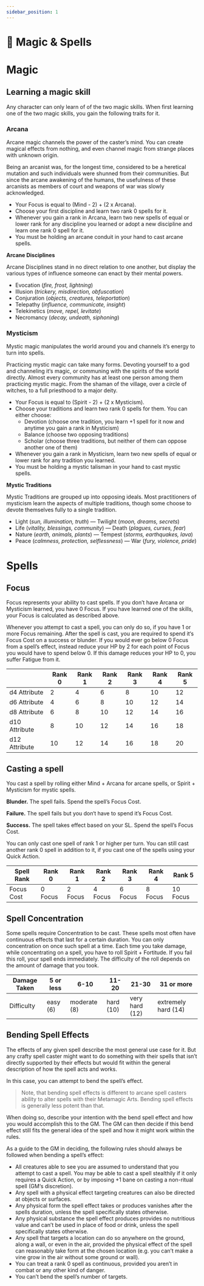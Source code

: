 ```yaml
---
sidebar_position: 1
---
```


# 🔮 Magic & Spells

# Magic

## Learning a magic skill

Any character can only learn of of the two magic skills. When first learning one of the two magic skills, you gain the following traits for it.

### Arcana

Arcane magic channels the power of the caster’s mind. You can create magical effects from nothing, and even channel magic from strange places with unknown origin.

Being an arcanist was, for the longest time, considered to be a heretical mutation and such individuals were shunned from their communities. But since the arcane awakening of the humans, the usefulness of these arcanists as members of court and weapons of war was slowly acknowledged.

- Your Focus is equal to (Mind - 2) + (2 x Arcana).
- Choose your first discipline and learn two rank 0 spells for it.
- Whenever you gain a rank in Arcana, learn two new spells of equal or lower rank for any discipline you learned or adopt a new discipline and learn one rank 0 spell for it.
- You must be holding an arcane conduit in your hand to cast arcane spells.

**Arcane Disciplines**

Arcane Disciplines stand in no direct relation to one another, but display the various types of influence someone can enact by their mental powers.

- Evocation (*fire, frost, lightning*)
- Illusion (*trickery, misdirection, obfuscation*)
- Conjuration (*objects, creatures, teleportation*)
- Telepathy (*influence, communicate, insight*)
- Telekinetics (*move, repel, levitate*)
- Necromancy (*decay, undeath, siphoning*)

### Mysticism

Mystic magic manipulates the world around you and channels it’s energy to turn into spells.

Practicing mystic magic can take many forms. Devoting yourself to a god and channeling it‘s magic, or communing with the spirits of the world directly. Almost every community has at least one person among them practicing mystic magic. From the shaman of the village, over a circle of witches, to a full priesthood to a major deity.

- Your Focus is equal to (Spirit - 2) + (2 x Mysticism).
- Choose your traditions and learn two rank 0 spells for them. You can either choose:
    - Devotion (choose one tradition, you learn +1 spell for it now and anytime you gain a rank in Mysticism)
    - Balance (choose two opposing traditions)
    - Scholar (choose three traditions, but neither of them can oppose another one of them)
- Whenever you gain a rank in Mysticism, learn two new spells of equal or lower rank for any tradition you learned.
- You must be holding a mystic talisman in your hand to cast mystic spells.

**Mystic Traditions**

Mystic Traditions are grouped up into opposing ideals. Most practitioners of mysticism learn the aspects of multiple traditions, though some choose to devote themselves fully to a single tradition.

- Light (*sun, illumination, truth*) — Twilight (*moon, dreams, secrets*)
- Life (*vitality, blessings, community*) — Death (*plagues, curses, fear*)
- Nature (*earth, animals, plants*) — Tempest (*storms, earthquakes, lava*)
- Peace (*calmness, protection, selflessness*) — War (*fury, violence, pride*)

# Spells

## Focus

Focus represents your ability to cast spells. If you don’t have Arcana or Mysticism learned, you have 0 Focus. If you have learned one of the skills, your Focus is calculated as described above.

Whenever you attempt to cast a spell, you can only do so, if you have 1 or more Focus remaining. After the spell is cast, you are required to spend it‘s Focus Cost on a success or blunder. If you would ever go below 0 Focus from a spell’s effect, instead reduce your HP by 2 for each point of Focus you would have to spend below 0. If this damage reduces your HP to 0, you suffer Fatigue from it.

|  | Rank 0 | Rank 1 | Rank 2 | Rank 3 | Rank 4 | Rank 5 |
| --- | --- | --- | --- | --- | --- | --- |
| d4 Attribute | 2 | 4 | 6 | 8 | 10 | 12 |
| d6 Attribute | 4 | 6 | 8 | 10 | 12 | 14 |
| d8 Attribute | 6 | 8 | 10 | 12 | 14 | 16 |
| d10 Attribute | 8 | 10 | 12 | 14 | 16 | 18 |
| d12 Attribute | 10 | 12 | 14 | 16 | 18 | 20 |

## Casting a spell

You cast a spell by rolling either Mind + Arcana for arcane spells, or Spirit + Mysticism for mystic spells.

**Blunder.** The spell fails. Spend the spell’s Focus Cost.

**Failure.** The spell fails but you don‘t have to spend it’s Focus Cost.

**Success.** The spell takes effect based on your SL. Spend the spell’s Focus Cost.

You can only cast one spell of rank 1 or higher per turn. You can still cast another rank 0 spell in addition to it, if you cast one of the spells using your Quick Action.

| Spell Rank | Rank 0 | Rank 1 | Rank 2 | Rank 3 | Rank 4 | Rank 5 |
| --- | --- | --- | --- | --- | --- | --- |
| Focus Cost | 0 Focus | 2 Focus | 4 Focus | 6 Focus | 8 Focus | 10 Focus |

## Spell Concentration

Some spells require Concentration to be cast. These spells most often have continuous effects that last for a certain duration. You can only concentration on once such spell at a time. Each time you take damage, while concentrating on a spell, you have to roll Spirit + Fortitude. If you fail this roll, your spell ends immediately. The difficulty of the roll depends on the amount of damage that you took.

| Damage Taken | 5 or less | 6-10 | 11-20 | 21-30 | 31 or more |
| --- | --- | --- | --- | --- | --- |
| Difficulty | easy (6) | moderate (8) | hard (10) | very hard (12) | extremely hard (14) |

## Bending Spell Effects

The effects of any given spell describe the most general use case for it. But any crafty spell caster might want to do something with their spells that isn’t directly supported by their effects but would fit within the general description of how the spell acts and works.

In this case, you can attempt to bend the spell’s effect.

> Note, that bending spell effects is different to arcane spell casters ability to alter spells with their Metamagic Arts. Bending spell effects is generally less potent than that.
> 

When doing so, describe your intention with the bend spell effect and how you would accomplish this to the GM. The GM can then decide if this bend effect still fits the general idea of the spell and how it might work within the rules.

As a guide to the GM in deciding, the following rules should always be followed when bending a spell’s effect:

- All creatures able to see you are assumed to understand that you attempt to cast a spell. You may be able to cast a spell stealthily if it only requires a Quick Action, or by imposing +1 bane on casting a non-ritual spell (GM‘s discretion).
- Any spell with a physical effect targeting creatures can also be directed at objects or surfaces.
- Any physical form the spell effect takes or produces vanishes after the spells duration, unless the spell specifically states otherwise.
- Any physical substance the spell effect produces provides no nutritious value and can’t be used in place of food or drink, unless the spell specifically states otherwise.
- Any spell that targets a location can do so anywhere on the ground, along a wall, or even in the air, provided the physical effect of the spell can reasonably take form at the chosen location (e.g. you can’t make a vine grow in the air without some ground or wall).
- You can treat a rank 0 spell as continuous, provided you aren’t in combat or any other kind of danger.
- You can’t bend the spell’s number of targets.